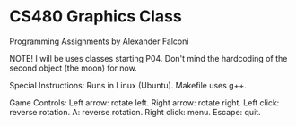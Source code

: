 CS480 Graphics Class
==================
Programming Assignments by Alexander Falconi

NOTE! I will be uses classes starting P04. Don't mind the hardcoding of the second object (the moon) for now.

Special Instructions:
Runs in Linux (Ubuntu). Makefile uses g++.

Game Controls: 
Left arrow: rotate left.
Right arrow: rotate right.
Left click: reverse rotation.
A: reverse rotation.
Right click: menu.
Escape: quit.

